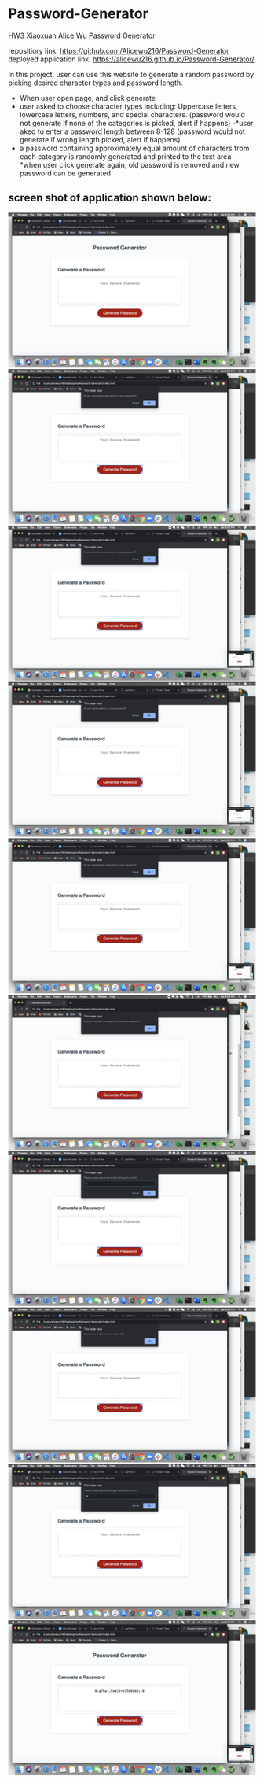 # Password-Generator
HW3 Xiaoxuan Alice Wu Password Generator

repositiory link: https://github.com/Alicewu216/Password-Generator
deployed application link: https://alicewu216.github.io/Password-Generator/

In this project, user can use this website to generate a random password by picking desired character types and password length.

* When user open page, and click generate
* user asked to choose character types including: Uppercase letters, lowercase letters, numbers, and special characters. (password would not generate if none of the categories is picked, alert if happens)
-*user aked to enter a password length between 8-128 (password would not generate if wrong length picked, alert if happens)
* a password containing approximately equal amount of characters from each category is randomly generated and printed to the text area
-*when user click generate again, old password is removed and new password can be generated

## screen shot of application shown below:
<img src = "home.png">
<img src = "uppercase.png">
<img src = "lowercase.png">
<img src = "number.png">
<img src = "specialchar.png">
<img src = "nullOption.png">
<img src = "falseLength.png">
<img src = "falseAlert.png">
<img src = "trueLength.png">
<img src = "pass.png">